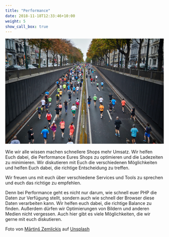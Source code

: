 ```yaml
---
title: "Performance"
date: 2018-11-18T12:33:46+10:00
weight: 5
show_call_box: true
---
```


![martins-zemlickis-NPFu4GfFZ7E-unsplash.jpg](/images/services/original/martins-zemlickis-NPFu4GfFZ7E-unsplash.jpg)

Wie wir alle wissen machen schnellere Shops mehr Umsatz. Wir helfen Euch dabei, die Performance Eures Shops zu optimieren und die Ladezeiten zu minimieren. Wir diskutieren mit Euch die verschiedenen Möglichkeiten und helfen Euch dabei, die richtige Entscheidung zu treffen.

Wir freuen uns mit euch über verschiedene Services und Tools zu sprechen und euch das richtige zu empfehlen.

Denn bei Performance geht es nicht nur darum, wie schnell euer PHP die Daten zur Verfügung stellt, sondern auch wie schnell der Browser diese Daten verarbeiten kann. Wir helfen euch dabei, die richtige Balance zu finden. Außerdem dürfen wir Optimierungen von Bildern und anderen Medien nicht vergessen. Auch hier gibt es viele Möglichkeiten, die wir gerne mit euch diskutieren.

Foto von <a href="https://unsplash.com/de/@mzemlickis?utm_content=creditCopyText&utm_medium=referral&utm_source=unsplash">Mārtiņš Zemlickis</a> auf <a href="https://unsplash.com/de/fotos/%EB%82%AE%EC%97%90-%EB%8F%84%EB%A1%9C%EB%A5%BC-%EB%8B%AC%EB%A6%AC%EB%8A%94-%EC%82%AC%EB%9E%8C%EB%93%A4-NPFu4GfFZ7E?utm_content=creditCopyText&utm_medium=referral&utm_source=unsplash">Unsplash</a>
